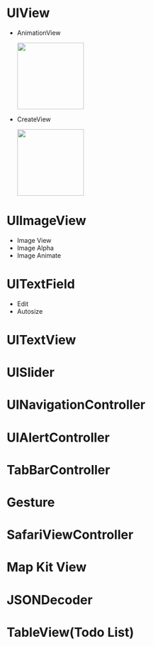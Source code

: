 # UIView
  * AnimationView
  
    <img src="https://user-images.githubusercontent.com/60837531/141609608-728dd812-2ee9-4fad-b7cd-bd631686b591.gif" width="150"/>
    
  * CreateView
  
    <img src="https://user-images.githubusercontent.com/60837531/141609534-6ad73463-65e7-45b0-a64e-5a91ec866d2c.gif" width="150"/>
  
# UIImageView
  * Image View
  * Image Alpha
  * Image Animate

# UITextField
  * Edit
  * Autosize

# UITextView

# UISlider

# UINavigationController

# UIAlertController

# TabBarController

# Gesture

# SafariViewController

# Map Kit View

# JSONDecoder

# TableView(Todo List)
